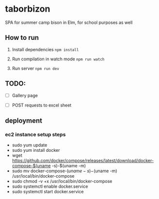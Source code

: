 # taborbizon
SPA for summer camp bison in Elm, for school purposes as well


## How to run 

1. Install dependencies
`npm install`

2. Run compilation in watch mode
`npm run watch`

3. Run server
`npm run dev`

## TODO:
- [ ] Gallery page
- [ ] POST requests to excel sheet


## deployment 
### ec2 instance setup steps
-  sudo yum update
- sudo yum install docker
- wget https://github.com/docker/compose/releases/latest/download/docker-compose-$(uname -s)-$(uname -m) 
- sudo mv docker-compose-$(uname -s)-$(uname -m) /usr/local/bin/docker-compose
- sudo chmod -v +x /usr/local/bin/docker-compose
- sudo systemctl enable docker.service
- sudo systemctl start docker.service